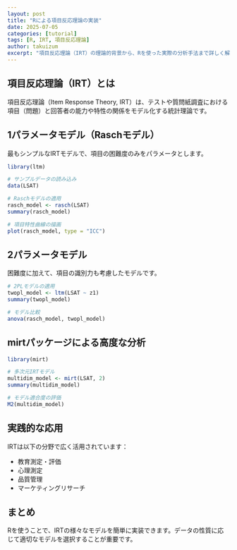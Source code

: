 ```yaml
---
layout: post
title: "Rによる項目反応理論の実装"
date: 2025-07-05
categories: [tutorial]
tags: [R, IRT, 項目反応理論]
author: takuizum
excerpt: "項目反応理論（IRT）の理論的背景から、Rを使った実際の分析手法まで詳しく解説。ltmパッケージとmirtパッケージの使い分けも説明します。"
---
```


## 項目反応理論（IRT）とは

項目反応理論（Item Response Theory, IRT）は、テストや質問紙調査における項目（問題）と回答者の能力や特性の関係をモデル化する統計理論です。

## 1パラメータモデル（Raschモデル）

最もシンプルなIRTモデルで、項目の困難度のみをパラメータとします。

```r
library(ltm)

# サンプルデータの読み込み
data(LSAT)

# Raschモデルの適用
rasch_model <- rasch(LSAT)
summary(rasch_model)

# 項目特性曲線の描画
plot(rasch_model, type = "ICC")
```

## 2パラメータモデル

困難度に加えて、項目の識別力も考慮したモデルです。

```r
# 2PLモデルの適用
twopl_model <- ltm(LSAT ~ z1)
summary(twopl_model)

# モデル比較
anova(rasch_model, twopl_model)
```

## mirtパッケージによる高度な分析

```r
library(mirt)

# 多次元IRTモデル
multidim_model <- mirt(LSAT, 2)
summary(multidim_model)

# モデル適合度の評価
M2(multidim_model)
```

## 実践的な応用

IRTは以下の分野で広く活用されています：

- 教育測定・評価
- 心理測定
- 品質管理
- マーケティングリサーチ

## まとめ

Rを使うことで、IRTの様々なモデルを簡単に実装できます。データの性質に応じて適切なモデルを選択することが重要です。
